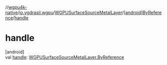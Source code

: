//[wgpu4k-native](../../../../index.md)/[io.ygdrasil.wgpu](../../index.md)/[WGPUSurfaceSourceMetalLayer](../index.md)/[[android]ByReference](index.md)/[handle](handle.md)

# handle

[android]\
val [handle](handle.md): [WGPUSurfaceSourceMetalLayer.ByReference](../../../io.ygdrasil.wgpu.android/-w-g-p-u-surface-source-metal-layer/-by-reference/index.md)